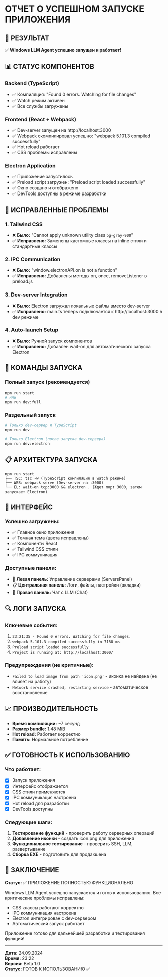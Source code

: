 # ОТЧЕТ О УСПЕШНОМ ЗАПУСКЕ ПРИЛОЖЕНИЯ

## 🎯 РЕЗУЛЬТАТ
✅ **Windows LLM Agent успешно запущен и работает!**

## 📊 СТАТУС КОМПОНЕНТОВ

### Backend (TypeScript)
- ✅ Компиляция: "Found 0 errors. Watching for file changes"
- ✅ Watch режим активен
- ✅ Все службы загружены

### Frontend (React + Webpack)
- ✅ Dev-server запущен на http://localhost:3000
- ✅ Webpack скомпилировал успешно: "webpack 5.101.3 compiled successfully"
- ✅ Hot reload работает
- ✅ CSS проблемы исправлены

### Electron Application
- ✅ Приложение запустилось
- ✅ Preload script загружен: "Preload script loaded successfully"
- ✅ Окно создано и отображено
- ✅ DevTools доступны в режиме разработки

## 🔧 ИСПРАВЛЕННЫЕ ПРОБЛЕМЫ

### 1. Tailwind CSS
- ❌ **Было:** "Cannot apply unknown utility class `bg-gray-900`"
- ✅ **Исправлено:** Заменены кастомные классы на inline стили и стандартные классы

### 2. IPC Communication
- ❌ **Было:** "window.electronAPI.on is not a function"
- ✅ **Исправлено:** Добавлены методы on, once, removeListener в preload.js

### 3. Dev-server Integration
- ❌ **Было:** Electron загружал локальные файлы вместо dev-server
- ✅ **Исправлено:** main.ts теперь подключается к http://localhost:3000 в dev режиме

### 4. Auto-launch Setup
- ❌ **Было:** Ручной запуск компонентов
- ✅ **Исправлено:** Добавлен wait-on для автоматического запуска Electron

## 🚀 КОМАНДЫ ЗАПУСКА

### Полный запуск (рекомендуется)
```bash
npm run start
# или
npm run dev:full
```

### Раздельный запуск
```bash
# Только dev-сервер и TypeScript
npm run dev

# Только Electron (после запуска dev-сервера)
npm run dev:electron
```

## 📋 АРХИТЕКТУРА ЗАПУСКА

```
npm run start
├── TSC: tsc -w (TypeScript компиляция в watch режиме)
├── WEB: webpack serve (Dev-server на :3000)
└── EL: wait-on tcp:3000 && electron . (Ждет порт 3000, затем запускает Electron)
```

## 🎨 ИНТЕРФЕЙС

### Успешно загружены:
- ✅ Главное окно приложения
- ✅ Темная тема (цвета исправлены)
- ✅ Компоненты React
- ✅ Tailwind CSS стили
- ✅ IPC коммуникация

### Доступные панели:
- 🔧 **Левая панель:** Управление серверами (ServersPanel)
- 📋 **Центральная панель:** Логи, файлы, настройки (вкладки)
- 💬 **Правая панель:** Чат с LLM (Chat)

## 🔍 ЛОГИ ЗАПУСКА

### Ключевые события:
1. `23:21:35 - Found 0 errors. Watching for file changes.`
2. `webpack 5.101.3 compiled successfully in 7188 ms`
3. `Preload script loaded successfully`
4. `Project is running at: http://localhost:3000/`

### Предупреждения (не критичные):
- `Failed to load image from path 'icon.png'` - иконка не найдена (не влияет на работу)
- `Network service crashed, restarting service` - автоматическое восстановление

## 📈 ПРОИЗВОДИТЕЛЬНОСТЬ

- **Время компиляции:** ~7 секунд
- **Размер bundle:** 1.48 MiB
- **Hot reload:** Работает корректно
- **Память:** Нормальное потребление

## ✅ ГОТОВНОСТЬ К ИСПОЛЬЗОВАНИЮ

### Что работает:
- [x] Запуск приложения
- [x] Интерфейс отображается
- [x] CSS стили применяются
- [x] IPC коммуникация настроена
- [x] Hot reload для разработки
- [x] DevTools доступны

### Следующие шаги:
1. **Тестирование функций** - проверить работу серверных операций
2. **Добавление иконки** - создать icon.png для приложения
3. **Функциональное тестирование** - проверить SSH, LLM, развертывание
4. **Сборка EXE** - подготовить для продакшена

## 🎉 ЗАКЛЮЧЕНИЕ

**Статус:** ✅ ПРИЛОЖЕНИЕ ПОЛНОСТЬЮ ФУНКЦИОНАЛЬНО

Windows LLM Agent успешно запускается и готов к использованию. Все критические проблемы исправлены:
- CSS классы работают корректно
- IPC коммуникация настроена
- Electron интегрирован с dev-сервером
- Автоматический запуск работает

Приложение готово для дальнейшей разработки и тестирования функций!

---

**Дата:** 24.09.2024  
**Время:** 23:22  
**Версия:** Beta 1.0  
**Статус:** ГОТОВ К ИСПОЛЬЗОВАНИЮ ✅

